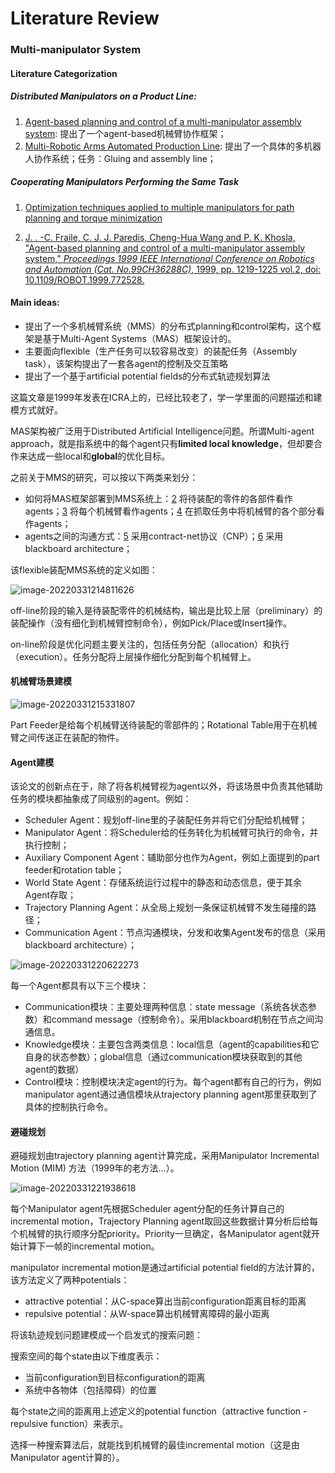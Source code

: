# Literature Review

### Multi-manipulator System

#### Literature Categorization

##### Distributed Manipulators on a Product Line:

1. [Agent-based planning and control of a multi-manipulator assembly system](https://ieeexplore.ieee.org/abstract/document/772528): 提出了一个agent-based机械臂协作框架；
2. [Multi-Robotic Arms Automated Production Line](https://ieeexplore.ieee.org/abstract/document/8384639): 提出了一个具体的多机器人协作系统；任务：Gluing and assembly line；

##### Cooperating Manipulators Performing the Same Task

1. [Optimization techniques applied to multiple manipulators for path planning and torque minimization](https://www.sciencedirect.com/science/article/abs/pii/S0952197602000672)





1. [J. . -C. Fraile, C. J. J. Paredis, Cheng-Hua Wang and P. K. Khosla, "Agent-based planning and control of a multi-manipulator assembly system," *Proceedings 1999 IEEE International Conference on Robotics and Automation (Cat. No.99CH36288C)*, 1999, pp. 1219-1225 vol.2, doi: 10.1109/ROBOT.1999.772528.](https://ieeexplore.ieee.org/abstract/document/772528)

#### **Main ideas:**

+ 提出了一个多机械臂系统（MMS）的分布式planning和control架构，这个框架是基于Multi-Agent Systems（MAS）框架设计的。
+ 主要面向flexible（生产任务可以较容易改变）的装配任务（Assembly task），该架构提出了一套各agent的控制及交互策略
+ 提出了一个基于artificial potential fields的分布式轨迹规划算法

这篇文章是1999年发表在ICRA上的，已经比较老了，学一学里面的问题描述和建模方式就好。

MAS架构被广泛用于Distributed Artificial Intelligence问题。所谓Multi-agent approach，就是指系统中的每个agent只有**limited local knowledge**，但却要合作来达成一些local和**global**的优化目标。

之前关于MMS的研究，可以按以下两类来划分：

+ 如何将MAS框架部署到MMS系统上：[2](https://ieeexplore.ieee.org/abstract/document/351029) 将待装配的零件的各部件看作agents；[3](https://ieeexplore.ieee.org/abstract/document/407653) 将每个机械臂看作agents；[4](https://ieeexplore.ieee.org/abstract/document/506532) 在抓取任务中将机械臂的各个部分看作agents；
+ agents之间的沟通方式：[5](https://ieeexplore.ieee.org/abstract/document/606871) 采用contract-net协议（CNP）；[6](https://www.sciencedirect.com/science/article/abs/pii/0736584595000089) 采用blackboard architecture；

该flexible装配MMS系统的定义如图：

![image-20220331214811626](https://s2.loli.net/2022/03/31/s7rmalbeiIMYUJd.png)

off-line阶段的输入是待装配零件的机械结构，输出是比较上层（preliminary）的装配操作（没有细化到机械臂控制命令），例如Pick/Place或Insert操作。

on-line阶段是优化问题主要关注的，包括任务分配（allocation）和执行（execution）。任务分配将上层操作细化分配到每个机械臂上。

#### 机械臂场景建模

![image-20220331215331807](https://s2.loli.net/2022/03/31/riNDctOV3RBPowx.png)

Part Feeder是给每个机械臂送待装配的零部件的；Rotational Table用于在机械臂之间传送正在装配的物件。

#### Agent建模

该论文的创新点在于，除了将各机械臂视为agent以外，将该场景中负责其他辅助任务的模块都抽象成了同级别的agent。例如：

- Scheduler Agent：规划off-line里的子装配任务并将它们分配给机械臂；
- Manipulator Agent：将Scheduler给的任务转化为机械臂可执行的命令，并执行控制；
- Auxiliary Component Agent：辅助部分也作为Agent，例如上面提到的part feeder和rotation table；
- World State Agent：存储系统运行过程中的静态和动态信息，便于其余Agent存取；
- Trajectory Planning Agent：从全局上规划一条保证机械臂不发生碰撞的路径；
- Communication Agent：节点沟通模块，分发和收集Agent发布的信息（采用blackboard architecture）；

![image-20220331220622273](https://s2.loli.net/2022/03/31/dL319kZHDwbmIJv.png)

每一个Agent都具有以下三个模块：

+ Communication模块：主要处理两种信息：state message（系统各状态参数）和command message（控制命令）。采用blackboard机制在节点之间沟通信息。
+ Knowledge模块：主要包含两类信息：local信息（agent的capabilities和它自身的状态参数）；global信息（通过communication模块获取到的其他agent的数据）
+ Control模块：控制模块决定agent的行为。每个agent都有自己的行为，例如manipulator agent通过通信模块从trajectory planning agent那里获取到了具体的控制执行命令。

#### 避碰规划

避碰规划由trajectory planning agent计算完成，采用Manipulator Incremental Motion (MIM) 方法（1999年的老方法...）。

![image-20220331221938618](https://s2.loli.net/2022/03/31/QqUXAELaSpWcHNm.png)

每个Manipulator agent先根据Scheduler agent分配的任务计算自己的incremental motion，Trajectory Planning agent取回这些数据计算分析后给每个机械臂的执行顺序分配priority。Priority一旦确定，各Manipulator agent就开始计算下一帧的incremental motion。

manipulator incremental motion是通过artificial potential field的方法计算的，该方法定义了两种potentials：

+ attractive potential：从C-space算出当前configuration距离目标的距离
+ repulsive potential：从W-space算出机械臂离障碍的最小距离

将该轨迹规划问题建模成一个启发式的搜索问题：

搜索空间的每个state由以下维度表示：

+ 当前configuration到目标configuration的距离
+ 系统中各物体（包括障碍）的位置

每个state之间的距离用上述定义的potential function（attractive function - repulsive function）来表示。

选择一种搜索算法后，就能找到机械臂的最佳incremental motion（这是由Manipulator agent计算的）。